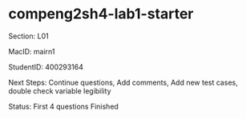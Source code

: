 # compeng2sh4-lab1-starter

Section: L01

MacID: mairn1

StudentID: 400293164

Next Steps: Continue questions, Add comments, Add new test cases, double check variable legibility

Status: First 4 questions Finished
